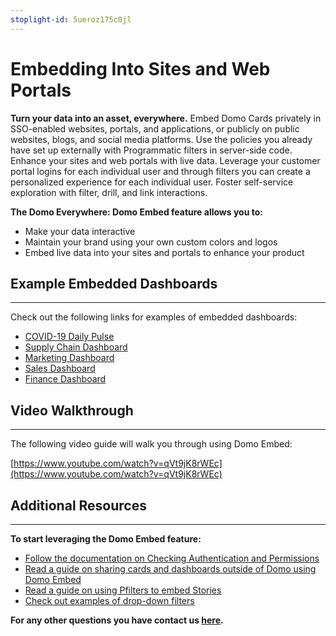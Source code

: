 ```yaml
---
stoplight-id: 5ueroz175c0jl
---
```


# Embedding Into Sites and Web Portals

**Turn your data into an asset, everywhere.**
Embed Domo Cards privately in SSO-enabled websites, portals, and applications, or publicly on public websites, blogs, and social media platforms. Use the policies you already have set up externally with Programmatic filters in server-side code. Enhance your sites and web portals with live data. Leverage your customer portal logins for each individual user and through filters you can create a personalized experience for each individual user. Foster self-service exploration with filter, drill, and link interactions.

**The Domo Everywhere: Domo Embed feature allows you to:**

- Make your data interactive
- Maintain your brand using your own custom colors and logos
- Embed live data into your sites and portals to enhance your product

## Example Embedded Dashboards

---

Check out the following links for examples of embedded dashboards:

- [COVID-19 Daily Pulse](https://www.domo.com/covid19/daily-pulse/)
- [Supply Chain Dashboard](https://www.domo.com/dashboard/supply-chain-dashboard)
- [Marketing Dashboard](https://www.domo.com/dashboard/marketing)
- [Sales Dashboard](https://www.domo.com/dashboard/sales)
- [Finance Dashboard](https://www.domo.com/dashboard/finance)

## Video Walkthrough

---

The following video guide will walk you through using Domo Embed:

[https://www.youtube.com/watch?v=qVt9jK8rWEc](https://www.youtube.com/watch?v=qVt9jK8rWEc)

## Additional Resources

---

**To start leveraging the Domo Embed feature:**

- [Follow the documentation on Checking Authentication and Permissions](9698njvvxz8f9-getting-started)
- [Read a guide on sharing cards and dashboards outside of Domo using Domo Embed](https://knowledge.domo.com/Engage/Sharing_Content_Outside_of_Domo/Sharing_Cards_and_Stories_Outside_of_Domo_Using_Domo_Embed)
- [Read a guide on using Pfilters to embed Stories](https://knowledge.domo.com/Engage/Sharing_Content_Outside_of_Domo/Using_Pfilters_to_Apply_Filters_from_URL_Query_Parameters_to_Embedded_Dashboards)
- [Check out examples of drop-down filters](https://github.com/STEEZENS/domo-pfilters)

**For any other questions you have contact us [here](https://www.domo.com/form/domo-everywhere).**
